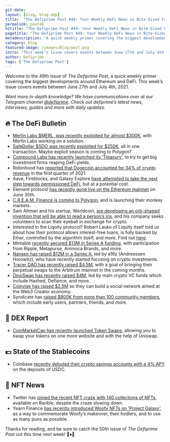 ```yaml
---
git-date:
layout: [blog, blog-amp]
title:  "The Defiprime Post #49: Your Weekly DeFi News in Bite-Sized Fashion"
permalink: post49
h1title: "The Defiprime Post #49: Your Weekly DeFi News in Bite-Sized Fashion"
pagetitle: "The Defiprime Post #49: Your Weekly DeFi News in Bite-Sized Fashion"
metadescription: "A quick weekly primer covering the biggest developments around Ethereum and DeFi. This week’s issue covers events between June 27th and July 4th, 2021"
category: blog
featured-image: /images/blog/post.png
intro: "This week’s issue covers events between June 27th and July 4th, 2021"
author: Defiprime
tags: ['The Defiprime Post']
---
```


Welcome to the 49th issue of _The Defiprime Post_, a quick weekly primer covering the biggest developments around Ethereum and DeFi. This week’s issue covers events between June 27th and July 4th, 2021.

_Want more in-depth knowledge? We have communications over at our Telegram channel [@defiprime](https://t.me/defiprime). Check out defiprime’s latest news, interviews, guides and more with daily updates._


## 🔥 The DeFi Bulletin

* [Merlin Labs $MERL, was recently exploited for almost $300K](https://twitter.com/defiprime/status/1409879614005055495), with Merlin Labs working on a solution.
* [SafeDollar $SDO was recently exploited for $250K](https://twitter.com/defiprime/status/1409370786004045824), all in one transaction. Maybe exploit season is coming to Polygon?
* [Compound Labs has recently launched its ‘Treasury’](https://www.coindesk.com/compound-labs-launches-treasury-to-get-big-firms-reaping-defi-yields?amp=1&__twitter_impression=true), to try to get big investment firms  reaping DeFi yields.
* Robinhood has [reported that Dogecoin accounted for 34% of crypto revenue](https://www.cnbc.com/2021/07/01/robinhood-says-dogecoin-accounted-for-34percent-of-crypto-revenue-in-q1.html) in the first quarter of 2021.
* Aave, Fireblocks, and Galaxy Explore [have attempted to take the next step towards permissioned DeFi](https://www.coindesk.com/aave-fireblocks-and-galaxy-explore-next-steps-towards-permissioned-defi), but at a potential cost.
* Element protocol [has recently gone live on the Ethereum mainnet](https://medium.com/element-finance/element-is-live-on-ethereum-mainnet-ae7c58cf2e57) on June 30th.
* [C.R.E.A.M. Finance is coming to Polygon](https://medium.com/cream-finance/cream-finance-is-coming-to-polygon-9df93311bf66), and is launching their monkey markets.
* Sam Altman and his startup, Worldcoin, [are developing an orb-shaped invention that will be able to read a person’s iris](https://www.bloomberg.com/news/articles/2021-06-29/sam-altman-s-worldcoin-will-give-free-crypto-for-eyeball-scans), and his company seeks volunteers to scan their eyeball in exchange for crypto.
* Interested in the Liquity protocol? Robert Lauko of Liquity itself told us about how their protocol allows interest-free loans, is fully backed by Ether, controlled by the algorithm itself, and more. Find out [here](https://defiprime.com/liquity).
* Mintable [recently secured $13M in Series A funding](https://mintable.medium.com/mintable-secures-us-13-million-in-series-a-funding-round-7a85e47ffb31), with participation from Ripple, Metapurse, Animoca Brands, and more.
* [Nansen has raised $12M in a Series A](https://decrypt.co/74730/nansen-raises-12-million-in-series-a-funding-led-by-andreessen-horowitz), led by a16z (Andreessen Horowitz), who have recently started focusing on crypto investments.
* [Tracer DAO has recently raised $4.5M](https://tracer.finance/radar/tracer-dao-raise/), with a goal of bringing their perpetual swaps to the Arbitrum mainnet in the coming months.
* [DinoSwap has recently raised $4M](https://medium.com/dinoswapofficial/dinoswap-raises-4m-led-by-top-crypto-vc-funds-51c4330f712f), led by main crypto VC funds which include Hashed, Defiance, and more.
* [Coinvise has raised $2.5M](https://coinvise.substack.com/p/coinvise-raises-25m-to-build-a-social?r=bpxq5&utm_campaign=post&utm_medium=web&utm_source) so they can build a social network aimed at the Web3 Creator economy.
* Syndicate has [raised $800K from more than 100 community members](https://syndicate.mirror.xyz/_dIadEYTjam8Z8DGq2ezTBsYuf-bfSRoKFhNYZYJFk8), which include early users, partners, friends, and more.


## 💱 DEX Report

* [CoinMarketCap has recently launched Token Swaps](https://coinmarketcap.com/alexandria/article/coinmarketcap-launches-token-swaps), allowing you to swap your tokens on one more website and with the help of Uniswap.


## 💵 State of the Stablecoins

* Coinbase [recently debuted their crypto savings accounts with a 4% APY](https://www.coindesk.com/coinbase-debuts-savings-product-with-4-apy-on-usdc-deposits) on the deposits of USDC.


## 💎 NFT News

* Twitter has [joined the recent NFT craze with 140 collections of NFTs](https://finance.yahoo.com/finance/news/twitter-joins-nft-craze-140-153000104.html), available on Rarible, despite the craze slowing down.
* Yearn Finance [has recently introduced Woofy NFTs on ‘Project Galaxy’,](https://projectgalaxy.medium.com/yearn-finance-introduces-woofy-nfts-on-project-galaxy-95bf7ece2493) as a way to commemorate Woofy’s makeover, their hodlers, and to use as many puns as possible.

Thanks for reading, and be sure to catch the 50th issue of _The Defiprime Post_ out this time next week! 👋♦️👋